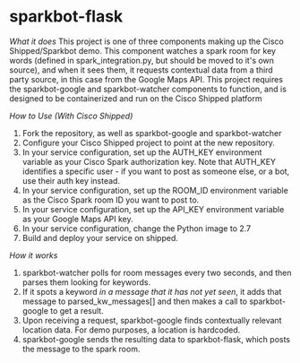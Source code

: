 # sparkbot-flask

*What it does*
This project is one of three components making up the Cisco Shipped/Sparkbot demo. This component watches a spark room for key words (defined in spark_integration.py, but should be moved to it's own source), and when it sees them, it requests contextual data from a third party source, in this case from the Google Maps API. This project requires the sparkbot-google and sparkbot-watcher components to function, and is designed to be containerized and run on the Cisco Shipped platform

*How to Use (With Cisco Shipped)*
1. Fork the repository, as well as sparkbot-google and sparkbot-watcher
2. Configure your Cisco Shipped project to point at the new repository.
3. In your service configuration, set up the AUTH\_KEY environment variable as your Cisco Spark authorization key. Note that AUTH\_KEY identifies a specific user - if you want to post as someone else, or a bot, use their auth key instead.
4. In your service configuration, set up the ROOM_ID environment variable as the Cisco Spark room ID you want to post to.
5. In your service configuration, set up the API_KEY environment variable as your Google Maps API key.
6. In your service configuration, change the Python image to 2.7
5. Build and deploy your service on shipped.

*How it works*
1. sparkbot-watcher polls for room messages every two seconds, and then parses them looking for keywords.
2. If it spots a keyword _in a message that it has not yet seen_, it adds that message to parsed_kw_messages[] and then makes a call to sparkbot-google to get a result.
3. Upon receiving a request, sparkbot-google finds contextually relevant location data. For demo purposes, a location is hardcoded.
4. sparkbot-google sends the resulting data to sparkbot-flask, which posts the message to the spark room.